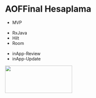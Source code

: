 # AOFFinal Hesaplama

<ul>
<li>MVP</li>
<br />
<li>RxJava</li>
<li>Hilt</li>
<li>Room</li>
<br />
<li>inApp-Review</li>
<li>inApp-Update</li>
</ul>

<a href="https://play.google.com/store/apps/details?id=basesoftware.com.aoffinal" target="_blank"><img src="https://play.google.com/intl/en_us/badges/static/images/badges/en_badge_web_generic.png" width="220" height="90"></img></a>
